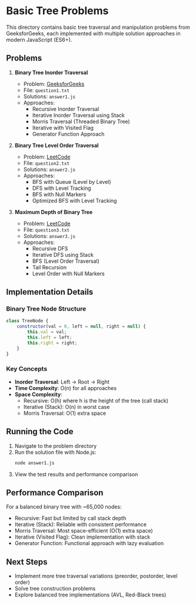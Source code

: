 # Basic Tree Problems

This directory contains basic tree traversal and manipulation problems from GeeksforGeeks, each implemented with multiple solution approaches in modern JavaScript (ES6+).

## Problems

1. **Binary Tree Inorder Traversal**
   - Problem: [GeeksforGeeks](https://www.geeksforgeeks.org/tree-traversals-inorder-preorder-and-postorder/)
   - File: `question1.txt`
   - Solutions: `answer1.js`
   - Approaches:
     - Recursive Inorder Traversal
     - Iterative Inorder Traversal using Stack
     - Morris Traversal (Threaded Binary Tree)
     - Iterative with Visited Flag
     - Generator Function Approach

2. **Binary Tree Level Order Traversal**
   - Problem: [LeetCode](https://leetcode.com/problems/binary-tree-level-order-traversal/)
   - File: `question2.txt`
   - Solutions: `answer2.js`
   - Approaches:
     - BFS with Queue (Level by Level)
     - DFS with Level Tracking
     - BFS with Null Markers
     - Optimized BFS with Level Tracking

3. **Maximum Depth of Binary Tree**
   - Problem: [LeetCode](https://leetcode.com/problems/maximum-depth-of-binary-tree/)
   - File: `question3.txt`
   - Solutions: `answer3.js`
   - Approaches:
     - Recursive DFS
     - Iterative DFS using Stack
     - BFS (Level Order Traversal)
     - Tail Recursion
     - Level Order with Null Markers

## Implementation Details

### Binary Tree Node Structure
```javascript
class TreeNode {
    constructor(val = 0, left = null, right = null) {
        this.val = val;
        this.left = left;
        this.right = right;
    }
}
```

### Key Concepts
- **Inorder Traversal**: Left -> Root -> Right
- **Time Complexity**: O(n) for all approaches
- **Space Complexity**: 
  - Recursive: O(h) where h is the height of the tree (call stack)
  - Iterative (Stack): O(n) in worst case
  - Morris Traversal: O(1) extra space

## Running the Code

1. Navigate to the problem directory
2. Run the solution file with Node.js:
   ```bash
   node answer1.js
   ```
3. View the test results and performance comparison

## Performance Comparison

For a balanced binary tree with ~65,000 nodes:
- Recursive: Fast but limited by call stack depth
- Iterative (Stack): Reliable with consistent performance
- Morris Traversal: Most space-efficient (O(1) extra space)
- Iterative (Visited Flag): Clean implementation with stack
- Generator Function: Functional approach with lazy evaluation

## Next Steps

- Implement more tree traversal variations (preorder, postorder, level order)
- Solve tree construction problems
- Explore balanced tree implementations (AVL, Red-Black trees)
